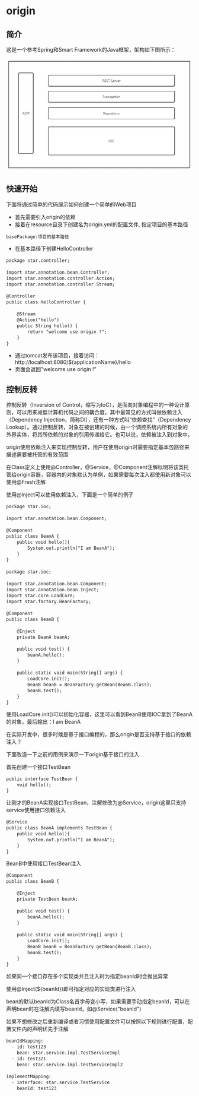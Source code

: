 # origin

## 简介
这是一个参考Spring和Smart Framework的Java框架，架构如下图所示：

![avatar](https://github.com/KeshawnVan/origin/blob/master/originframework/src/main/resources/image/origin.png?raw=true)

## 快速开始
下面将通过简单的代码展示如何创建一个简单的Web项目
* 首先需要引入origin的依赖
* 接着在resource目录下创建名为origin.yml的配置文件, 指定项目的基本路径
~~~
basePackage:项目的基本路径
~~~
* 在基本路径下创建HelloController

~~~
package star.controller;

import star.annotation.bean.Controller;
import star.annotation.controller.Action;
import star.annotation.controller.Stream;

@Controller
public class HelloController {

    @Stream
    @Action("hello")
    public String hello() {
        return "welcome use origin !";
    }
}
~~~
* 通过tomcat发布该项目，接着访问：http://localhost:8080/${applicationName}/hello
* 页面会返回"welcome use origin !"

## 控制反转
控制反转（Inversion of Control，缩写为IoC），是面向对象编程中的一种设计原则，可以用来减低计算机代码之间的耦合度。其中最常见的方式叫做依赖注入（Dependency Injection，简称DI），还有一种方式叫“依赖查找”（Dependency Lookup）。通过控制反转，对象在被创建的时候，由一个调控系统内所有对象的外界实体，将其所依赖的对象的引用传递给它。也可以说，依赖被注入到对象中。

origin使用依赖注入来实现控制反转，用户在使用origin时需要指定基本包路径来描述需要被托管的有效范围

在Class定义上使用@Controller，@Service，@Component注解标明将该类托管给origin容器，容器内的对象默认为单例，如果需要每次注入都使用新对象可以使用@Fresh注解

使用@Inject可以使用依赖注入，下面是一个简单的例子
~~~
package star.ioc;

import star.annotation.bean.Component;

@Component
public class BeanA {
    public void hello(){
        System.out.println("I am BeanA");
    }
}

package star.ioc;

import star.annotation.bean.Component;
import star.annotation.bean.Inject;
import star.core.LoadCore;
import star.factory.BeanFactory;

@Component
public class BeanB {

    @Inject
    private BeanA beanA;

    public void test() {
        beanA.hello();
    }

    public static void main(String[] args) {
        LoadCore.init();
        BeanB beanB = BeanFactory.getBean(BeanB.class);
        beanB.test();
    }
}
~~~
使用LoadCore.init()可以初始化容器，这里可以看到BeanB使用IOC拿到了BeanA的对象，最后输出：I am BeanA

在实际开发中，很多时候是基于接口编程的，那么origin是否支持基于接口的依赖注入？

下面改造一下之前的用例来演示一下origin基于接口的注入

首先创建一个接口TestBean
~~~
public interface TestBean {
    void hello();
}
~~~
让刚才的BeanA实现接口TestBean，注解修改为@Service，origin这里只支持service使用接口依赖注入
~~~
@Service
public class BeanA implements TestBean {
    public void hello(){
        System.out.println("I am BeanA");
    }
}
~~~
BeanB中使用接口TestBean注入
~~~
@Component
public class BeanB {

    @Inject
    private TestBean beanA;

    public void test() {
        beanA.hello();
    }

    public static void main(String[] args) {
        LoadCore.init();
        BeanB beanB = BeanFactory.getBean(BeanB.class);
        beanB.test();
    }
}
~~~
如果同一个接口存在多个实现类并且注入时为指定beanId时会抛出异常

使用@Inject(${beanId})即可指定对应的实现类进行注入

bean的默认beanId为Class名首字母变小写，如果需要手动指定beanId，可以在声明bean时在注解内填写beanId，如@Service("beanId")

如果不想修改之后重新编译或者习惯使用配置文件可以按照以下规则进行配置，配置文件内的声明优先于注解
~~~
beanIdMapping:
  - id: test123
    bean: star.service.impl.TestServiceImpl
  - id: test321
    bean: star.service.impl.TestServiceImpl2

implementMapping:
  - interface: star.service.TestService
    beanId: test123
~~~

